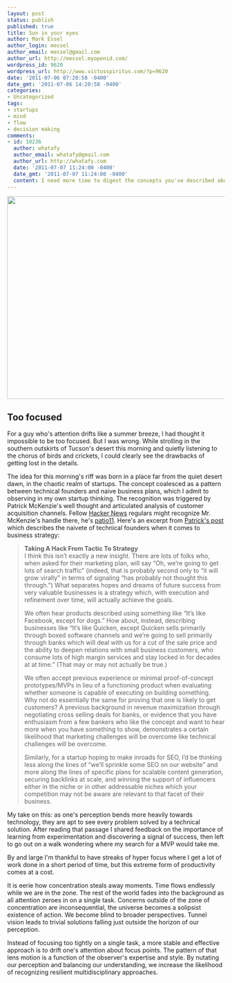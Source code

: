 ```yaml
---
layout: post
status: publish
published: true
title: Sun in your eyes
author: Mark Essel
author_login: messel
author_email: messel@gmail.com
author_url: http://messel.myopenid.com/
wordpress_id: 9620
wordpress_url: http://www.victusspiritus.com/?p=9620
date: '2011-07-06 07:20:58 -0400'
date_gmt: '2011-07-06 14:20:58 -0400'
categories:
- Uncategorized
tags:
- startups
- mind
- flow
- decision making
comments:
- id: 10236
  author: whatafy
  author_email: whatafy@gmail.com
  author_url: http://whatafy.com
  date: '2011-07-07 11:24:00 -0400'
  date_gmt: '2011-07-07 11:24:00 -0400'
  content: I need more time to digest the concepts you've described above.
---
```

<p><a href="{{ site.url }}/assets/2011/07/sunrise.jpg"><img src="{{ site.url }}/assets/2011/07/sunrise-1024x764.jpg" alt="" title="sunrise" width="630" height="470" class="aligncenter size-large wp-image-9621" /></a></p>
<h2>Too focused</h2>
<p>For a guy who's attention drifts like a summer breeze, I had thought it impossible to be too focused. But I was wrong. While strolling in the southern outskirts of Tucson's desert this morning and quietly listening to the chorus of birds and crickets, I could clearly see the drawbacks of getting lost in the details.</p>
<p>The idea for this morning's riff was born in a place far from the quiet desert dawn, in the chaotic realm of startups. The concept coalesced as a pattern between technical founders and naive business plans, which I admit to observing in my own startup thinking. The recognition was triggered by Patrick McKenzie's well thought and articulated analysis of customer acquisition channels. Fellow <a href="http://news.ycombinator.com/">Hacker News</a> regulars might recognize Mr. McKenzie's handle there, he's <a href="http://news.ycombinator.com/user?id=patio11">patio11</a>. Here's an excerpt from <a href="http://www.kalzumeus.com/2011/01/18/hacking-customers-technology-adoption-cycles/">Patrick's post</a> which describes the naivete of technical founders when it comes to business strategy:</p>
<blockquote><p>
<b>Taking A Hack From Tactic To Strategy</b><br />
I think this isn’t exactly a new insight.  There are lots of folks who, when asked for their marketing plan, will say “Oh, we’re going to get lots of search traffic” (indeed, that is probably second only to “it will grow virally” in terms of signaling “has probably not thought this through.”)  What separates hopes and dreams of future success from very valuable businesses is a strategy which, with execution and refinement over time, will actually achieve the goals.</p>
<p>We often hear products described using something like “It’s like Facebook, except for dogs.”  How about, instead, describing businesses like “It’s like Quicken, except Quicken sells primarily through boxed software channels and we’re going to sell primarily through banks which will deal with us for a cut of the sale price and the ability to deepen relations with small business customers, who consume lots of high margin services and stay locked in for decades at at time.”  (That may or may not actually be true.)</p>
<p>We often accept previous experience or minimal proof-of-concept prototypes/MVPs in lieu of a functioning product when evaluating whether someone is capable of executing on building something.  Why not do essentially the same for proving that one is likely to get customers?  A previous background in revenue maximization through negotiating cross selling deals for banks, or evidence that you have enthusiasm from a few bankers who like the concept and want to hear more when you have something to show, demonstrates a certain likelihood that marketing challenges will be overcome like technical challenges will be overcome.</p>
<p>Similarly, for a startup hoping to make inroads for SEO, I’d be thinking less along the lines of “we’ll sprinkle some SEO on our website” and more along the lines of specific plans for scalable content generation, securing backlinks at scale, and winning the support of influencers either in the niche or in other addressable niches which your competition may not be aware are relevant to that facet of their business.
</p></blockquote>
<p>My take on this: as one's perception bends more heavily towards technology, they are apt to see every problem solved by a technical solution. After reading that passage I shared feedback on the importance of learning from experimentation and discovering a signal of success, then left to go out on a walk wondering where my search for a MVP would take me. </p>
<p>By and large I'm thankful to have streaks of hyper focus where I get a lot of work done in a short period of time, but this extreme form of productivity comes at a cost.</p>
<p>It is eerie how concentration steals away moments. Time flows endlessly while we are in the zone. The rest of the world fades into the background as all attention zeroes in on a single task. Concerns outside of the zone of concentration are inconsequential, the universe becomes a solipsist existence of action. We become blind to broader perspectives. Tunnel vision leads to trivial solutions falling just outside the horizon of our perception. </p>
<p>Instead of focusing too tightly on a single task, a more stable and effective approach is to drift one's attention about focus points. The pattern of that lens motion is a function of the observer's expertise and style. By nutating our perception and balancing our understanding, we increase the likelihood of recognizing resilient multidisciplinary approaches. </p>
